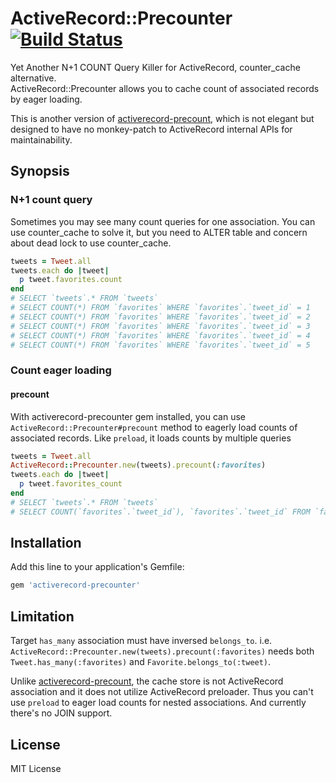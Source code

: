 # ActiveRecord::Precounter [![Build Status](https://travis-ci.org/k0kubun/activerecord-precounter.svg?branch=master)](https://travis-ci.org/k0kubun/activerecord-precounter)

Yet Another N+1 COUNT Query Killer for ActiveRecord, counter\_cache alternative.  
ActiveRecord::Precounter allows you to cache count of associated records by eager loading.

This is another version of [activerecord-precount](https://github.com/k0kubun/activerecord-precount),
which is not elegant but designed to have no monkey-patch to ActiveRecord internal APIs for maintainability.

## Synopsis

### N+1 count query

Sometimes you may see many count queries for one association.
You can use counter\_cache to solve it, but you need to ALTER table and concern about dead lock to use counter\_cache.

```rb
tweets = Tweet.all
tweets.each do |tweet|
  p tweet.favorites.count
end
# SELECT `tweets`.* FROM `tweets`
# SELECT COUNT(*) FROM `favorites` WHERE `favorites`.`tweet_id` = 1
# SELECT COUNT(*) FROM `favorites` WHERE `favorites`.`tweet_id` = 2
# SELECT COUNT(*) FROM `favorites` WHERE `favorites`.`tweet_id` = 3
# SELECT COUNT(*) FROM `favorites` WHERE `favorites`.`tweet_id` = 4
# SELECT COUNT(*) FROM `favorites` WHERE `favorites`.`tweet_id` = 5
```

### Count eager loading

#### precount

With activerecord-precounter gem installed, you can use `ActiveRecord::Precounter#precount` method
to eagerly load counts of associated records.
Like `preload`, it loads counts by multiple queries

```rb
tweets = Tweet.all
ActiveRecord::Precounter.new(tweets).precount(:favorites)
tweets.each do |tweet|
  p tweet.favorites_count
end
# SELECT `tweets`.* FROM `tweets`
# SELECT COUNT(`favorites`.`tweet_id`), `favorites`.`tweet_id` FROM `favorites` WHERE `favorites`.`tweet_id` IN (1, 2, 3, 4, 5) GROUP BY `favorites`.`tweet_id`
```

## Installation

Add this line to your application's Gemfile:

```ruby
gem 'activerecord-precounter'
```

## Limitation

Target `has_many` association must have inversed `belongs_to`.
i.e. `ActiveRecord::Precounter.new(tweets).precount(:favorites)` needs both `Tweet.has_many(:favorites)` and `Favorite.belongs_to(:tweet)`.

Unlike [activerecord-precount](https://github.com/k0kubun/activerecord-precount), the cache store is not ActiveRecord association and it does not utilize ActiveRecord preloader.
Thus you can't use `preload` to eager load counts for nested associations. And currently there's no JOIN support.

## License

MIT License
